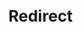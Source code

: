 ﻿---
layout: src/layouts/Redirect.astro
title: Redirect
redirect: https://yamldoc.liuyan.wang/docs/security/built-in-worker
pubDate:  2023-01-01
navSearch: false
navSitemap: false
navMenu: false
---
